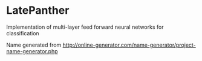 # LatePanther
Implementation of multi-layer feed forward neural networks for classification


Name generated from <http://online-generator.com/name-generator/project-name-generator.php>
